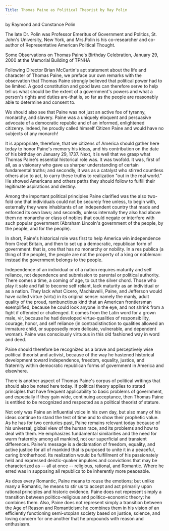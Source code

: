 ```yaml
---
Title: Thomas Paine as Political Theorist by Ray Polin
---
```


   by Raymond and Constance Polin


   The late Dr. Polin was Professor Emeritus of Government and Politics, St.
   John's University, New York, and Mrs.Polin is his co-researcher and
   co-author of Representative American Political Thought.


   Some Observations on Thomas Paine's Birthday Celebration, January 29, 2000
   at the Memorial Building of TPNHA

   Following Director Brian McCartin's apt statement about the life and
   character of Thomas Paine, we preface our own remarks with the observation
   that Thomas Paine strongly believed that political power had to be
   limited. A good constitution and good laws can therefore serve to help
   tell us what should be the extent of a government's powers and what a
   person's rights and duties are-that is, so far as the people are
   reasonably able to determine and consent to.

   We should also see that Paine was not just an active foe of tyranny,
   monarchy, and slavery. Paine was a uniquely eloquent and persuasive
   advocate of a democratic republic and of an informed, enlightened
   citizenry. Indeed, he proudly called himself Citizen Paine and would have
   no subjects of any monarch!

   It is appropriate, therefore, that we citizens of America should
   gather here today to honor Paine's memory his ideas, and his contribution
   on the date of his birthday on January 29, 1737. Next, it is well that we
   grasp what Thomas Paine's essential historical role was. It was twofold.
   It was, first of all, as a visionary who gave us sharper understanding of
   certain fundamental truths; and secondly, it was as a catalyst who stirred
   countless others also to act, to carry these truths to realization "out in
   the real world." He showed Americans and others paths they should follow
   to fulfill their legitimate aspirations and destiny.

   Among the important political principles Paine clarified was the also
   two-fold one that individuals could not be securely free unless, to begin
   with, externally they were inhabitants of an independent country that made
   and enforced its own laws; and secondly, unless internally they also had
   above them no monarchy or class of nobles that could negate or interfere
   with such popular government (Abraham Lincoln's government of the people,
   by the people, and for the people).

   In short, Paine's historical role was first to help America win
   independence from Great Britain, and then to set up a democratic,
   republican form of government: that is, one that has no monarchy or
   nobility. In a res publica (a thing of the people), the people are not the
   property of a king or nobleman: instead the government belongs to the
   people.

   Independence of an individual or of a nation requires maturity and
   self reliance, not dependence and submission to parental or political
   authority. There comes a time, a coming of age, to cut the silver chord.
   Those who play it safe and fail to become self reliant, lack maturity as
   an individual or as a nation. They lack what Cicero, Machiavelli, Paine,
   and Jefferson would have called virtue (virtu) in its original sense:
   namely the manly, adult quality of the proud, rambunctious kind that an
   American frontiersman exemplified, because he could look anyone in the
   eye, and not shrink from a fight if offended or challenged. It comes from
   the Latin word for a grown male, vir, because he had developed
   virtue-qualities of responsibility, courage, honor, and self reliance (in
   contradistinction to qualities allowed an immature child, or supposedly
   more delicate, vulnerable, and dependent woman). Paine was consciously
   virtuous in this old fashioned way in word and deed.

   Paine should therefore be recognized as a brave and perceptively
   wise political theorist and activist, because of the way he hastened
   historical development toward independence, freedom, equality, justice,
   and fraternity within democratic republican forms of government in America
   and elsewhere.

   There is another aspect of Thomas Paine's corpus of political
   writings that should also be noted here today. If political theory applies
   to stated principles that have frequent applicability to basic problems of
   government, and especially if they gain wide, continuing acceptance, then
   Thomas Paine is entitled to be recognized and respected as a political
   theorist of stature.

   Not only was Paine an influential voice in his own day, but also many
   of his ideas continue to stand the test of time and to show their
   prophetic value. As he has for two centuries past, Paine remains relevant
   today because of his universal, global view of the human race, and its
   problems and how to deal with them. He emphasizes fundamental similarities
   and the need for warm fraternity among all mankind, not our superficial
   and transient differences. Paine's message is a declamation of freedom,
   equality, and active justice for all of mankind that is purposed to unite
   it in a peaceful, caring brotherhood. Its realization would be fulfillment
   of his passionately held and expressed deistic-quaker impulses and
   convictions that may be characterized as -- all at once -- religious,
   rational, and Romantic. Where he erred was in supposing all republics to
   be inherently more peaceable.

   As does every Romantic, Paine means to rouse the emotions; but unlike
   many a Romantic, he means to stir us to accept and act primarily upon
   rational principles and historic evidence. Paine does not represent simply
   a transition between politico-religious and politico-economic theory: he
   combines them. Also, Paine does not represent simply a transition between
   the Age of Reason and Romanticism: he combines them in his vision of an
   efficiently functioning semi-utopian society based on justice, science,
   and loving concern for one another that he propounds with reason and
   enthusiasm.
